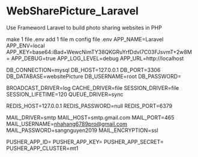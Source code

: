 # WebSharePicture_Laravel
Use Frameword Laravel to build photo sharing websites in PHP

make 1 file .env
add 1 file m
config file .env
APP_NAME=Laravel
APP_ENV=local
APP_KEY=base64:iBad+WewcNimTY38QKGRuYrfDdvI7C03FJsvmT+2w8M=
APP_DEBUG=true
APP_LOG_LEVEL=debug
APP_URL=http://localhost

DB_CONNECTION=mysql
DB_HOST=127.0.0.1
DB_PORT=3306
DB_DATABASE=websitePicture
DB_USERNAME=root
DB_PASSWORD=

BROADCAST_DRIVER=log
CACHE_DRIVER=file
SESSION_DRIVER=file
SESSION_LIFETIME=120
QUEUE_DRIVER=sync

REDIS_HOST=127.0.0.1
REDIS_PASSWORD=null
REDIS_PORT=6379

MAIL_DRIVER=smtp
MAIL_HOST=smtp.gmail.com
MAIL_PORT=465
MAIL_USERNAME=nhahang6789pro@gmail.com
MAIL_PASSWORD=sangnguyen2019
MAIL_ENCRYPTION=ssl

PUSHER_APP_ID=
PUSHER_APP_KEY=
PUSHER_APP_SECRET=
PUSHER_APP_CLUSTER=mt1

